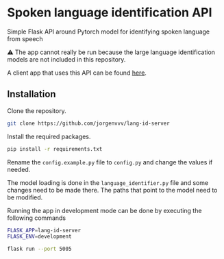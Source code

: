 # Spoken language identification API

Simple Flask API around Pytorch model for identifying spoken language from speech

⚠ The app cannot really be run because the large language identification models are not included in this repository.

A client app that uses this API can be found [here](https://github.com/jorgenvvv/lang-id-client).

## Installation

Clone the repository.

```bash
git clone https://github.com/jorgenvvv/lang-id-server
```

Install the required packages.

```bash
pip install -r requirements.txt
```

Rename the `config.example.py` file to `config.py` and change the values if needed.

The model loading is done in the `language_identifier.py` file and some changes need to be made there. The paths that point to the model need to be modified.

Running the app in development mode can be done by executing the following commands

```bash
FLASK_APP=lang-id-server
FLASK_ENV=development

flask run --port 5005
```
